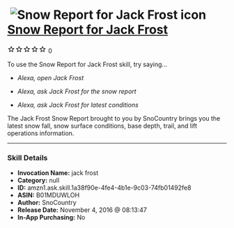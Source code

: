 # &nbsp;<img src="skill_icon" alt="Snow Report for Jack Frost icon" width="36"> [Snow Report for Jack Frost](http://alexa.amazon.com/#skills/amzn1.ask.skill.1a38f90e-4fe4-4b1e-9c03-74fb01492fe8)
![0 stars](../../images/ic_star_border_black_18dp_1x.png)![0 stars](../../images/ic_star_border_black_18dp_1x.png)![0 stars](../../images/ic_star_border_black_18dp_1x.png)![0 stars](../../images/ic_star_border_black_18dp_1x.png)![0 stars](../../images/ic_star_border_black_18dp_1x.png) 0

To use the Snow Report for Jack Frost skill, try saying...

* *Alexa, open Jack Frost*

* *Alexa, ask Jack Frost for the snow report*

* *Alexa, ask Jack Frost for latest conditions*

The Jack Frost Snow Report brought to you by SnoCountry brings you the latest snow fall, snow surface conditions,  base depth, trail, and lift operations information.

***

### Skill Details

* **Invocation Name:** jack frost
* **Category:** null
* **ID:** amzn1.ask.skill.1a38f90e-4fe4-4b1e-9c03-74fb01492fe8
* **ASIN:** B01MDUWLOH
* **Author:** SnoCountry
* **Release Date:** November 4, 2016 @ 08:13:47
* **In-App Purchasing:** No
